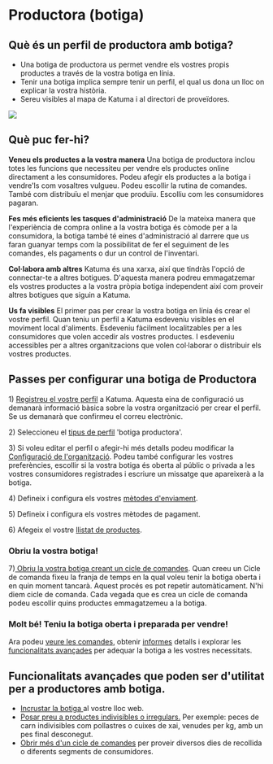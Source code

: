 # Productora (botiga)

## Què és un perfil de productora amb botiga?  <a href="#what-is-a-producer-shop" id="what-is-a-producer-shop"></a>

* Una botiga de productora us permet vendre els vostres propis productes a través de la vostra botiga en línia.
* Tenir una botiga implica sempre tenir un perfil, el qual us dona un lloc on explicar la vostra història.
* Sereu visibles al mapa de Katuma i al directori de proveïdores.

![](https://blobscdn.gitbook.com/v0/b/gitbook-28427.appspot.com/o/assets%2F-L9rgk4wEweX_zxXIzmW%2F-L9rgoFPNHO-1OtFNdJD%2F-L9rgxNLS5axxqqrnB40%2FProducer%20Shop.png?generation=1523500440744139\&alt=media)

## Què puc fer-hi?  <a href="#what-does-it-do" id="what-does-it-do"></a>

**Veneu els productes a la vostra manera** Una botiga de productora inclou totes les funcions que necessiteu per vendre els productes online directament a les consumidores. Podeu afegir els productes a la botiga i vendre'ls com vosaltres vulgueu. Podeu escollir la rutina de comandes. També com distribuïu el menjar que produïu. Escolliu com les consumidores pagaran.

**Fes més eficients les tasques d'administració** De la mateixa manera que l'experiència de compra online a la vostra botiga és còmode per a la consumidora, la botiga també té eines d'administració al darrere que us faran guanyar temps com la possibilitat de fer el seguiment de les comandes, els pagaments o dur un control de l'inventari.

**Col·labora amb altres** Katuma és una xarxa, així que tindràs l'opció de connectar-te a altres botigues. D'aquesta manera podreu emmagatzemar els vostres productes a la vostra pròpia botiga independent així com proveir altres botigues que siguin a Katuma.

**Us fa visibles** El primer pas per crear la vostra botiga en línia és crear el vostre perfil. Quan teniu un perfil a Katuma esdeveniu visibles en el moviment local d'aliments. Esdeveniu fàcilment localitzables per a les consumidores que volen accedir als vostres productes. I esdeveniu accessibles per a altres organitzacions que volen col·laborar o distribuir els vostres productes.

## Passes per configurar una botiga de Productora  <a href="#steps-for-setting-up-a-producer-shop" id="steps-for-setting-up-a-producer-shop"></a>

1\) [Registreu el vostre perfil](https://guia.katuma.org/basic-features/register-and-create-your-profile) a Katuma. Aquesta eina de configuració us demanarà informació bàsica sobre la vostra organització per crear el perfil. Se us demanarà que confirmeu el correu electrònic.

2\) Seleccioneu el [tipus de perfil](https://guia.katuma.org/basic-features/tipus-de-perfils-disponibles) 'botiga productora'.

3\) Si voleu editar el perfil o afegir-hi més detalls podeu modificar la [Configuració de l'organització](https://guia.katuma.org/basic-features/configuracio-de-lorganitzacio). Podeu també configurar les vostres preferències, escollir si la vostra botiga és oberta al públic o privada a les vostres consumidores registrades i escriure un missatge que apareixerà a la botiga.

4\) Defineix i configura els vostres [mètodes d'enviament](https://guia.katuma.org/basic-features/metodes-denviament).

5\) Defineix i configura els vostres mètodes de pagament.

6\) Afegeix el vostre [llistat de productes](https://guia.katuma.org/basic-features/productes).

### **Obriu la vostra botiga!**  <a href="#open-your-shop" id="open-your-shop"></a>

7\)[ Obriu la vostra botiga creant un cicle de comandes](https://guia.katuma.org/basic-features/order-cycles-for-producers). Quan creeu un Cicle de comanda fixeu la franja de temps en la qual voleu tenir la botiga oberta i en quin moment tancarà. Aquest procés es pot repetir automàticament. N'hi diem cicle de comanda. Cada vegada que es crea un cicle de comanda podeu escollir quins productes emmagatzemeu a la botiga.

### **Molt bé! Teniu la botiga oberta i preparada per vendre!**  <a href="#great-youre-open-and-ready-to-sell" id="great-youre-open-and-ready-to-sell"></a>

Ara podeu [veure les comandes](https://guia.katuma.org/basic-features/veure-comandes), obtenir [informes](https://guia.katuma.org/basic-features/informes) detalls i explorar les [funcionalitats avançades](https://guia.katuma.org/funcionalitats-avancades) per adequar la botiga a les vostres necessitats.

## Funcionalitats avançades que poden ser d'utilitat per a productores amb botiga.   <a href="#advanced-features-that-are-helpful-for-producers-with-shops" id="advanced-features-that-are-helpful-for-producers-with-shops"></a>

* [Incrustar la botiga ](https://guia.katuma.org/funcionalitats-avancades/configuracio-de-la-botiga/incrustacio-de-la-botiga)al vostre lloc web.
* [Posar preu a productes indivisibles o irregulars.](https://guia.katuma.org/funcionalitats-avancades/productes/posar-preu-a-productes-indivisibles-o-irregulars) Per exemple: peces de carn indivisibles com pollastres o cuixes de xai, venudes per kg, amb un pes final desconegut.
* [Obrir més d'un cicle de comandes](https://guia.katuma.org/funcionalitats-avancades/cicles-de-comanda/obrir-mes-dun-cicle-de-comanda) per proveir diversos dies de recollida o diferents segments de consumidores.
